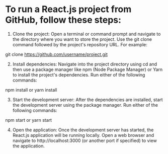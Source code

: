 # To run a React.js project from GitHub, follow these steps:

1. Clone the project: Open a terminal or command prompt and navigate to the directory where you want to store the project. Use the git clone command followed by the project's repository URL. For example:

git clone https://github.com/username/project.git

2. Install dependencies: Navigate into the project directory using cd and then use a package manager like npm (Node Package Manager) or Yarn to install the project's dependencies. Run either of the following commands:

npm install
or
yarn install

3. Start the development server: After the dependencies are installed, start the development server using the package manager. Run either of the following commands:

npm start
or
yarn start

4. Open the application: Once the development server has started, the React.js application will be running locally. Open a web browser and navigate to http://localhost:3000 (or another port if specified) to view the application.
